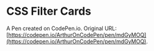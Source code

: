 # CSS Filter Cards

A Pen created on CodePen.io. Original URL: [https://codepen.io/ArthurOnCodePen/pen/mdGyMOQ](https://codepen.io/ArthurOnCodePen/pen/mdGyMOQ).

